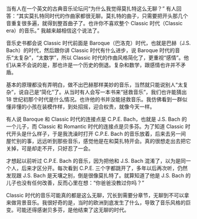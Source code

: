 当有人在一个英文的古典音乐论坛问“为什么我觉得莫扎特这么无聊？” 有人回答：“其实莫扎特同时代的作曲家都很无聊。莫扎特的曲子，只需要把开头那几个音重复很多遍，就得到整首曲子了。也许你不喜欢整个 Classic 时代（Classic era）的音乐。” 我越来越相信这个说法了。

音乐史书都会说 Classic 时代前面是 Baroque（巴洛克）时代，也就是巴赫（J.S. Bach）的时代，然后跟你讲 Classic 时代有什么进步，说 Baroque 时代的音乐“太复杂”，“太数学”，所以 Classic 时代的作曲风格简化了，更重视“感情”。他们从来不会说的是，那也许是一个历史的倒退。复杂和数学，跟感情也许并不矛盾。

基本的原理都没有弄明白，做不出巴赫那样美妙的音乐，当然就只能说别人“太复杂”，说自己是“简化”了。从当时有人会写一本书来“拯救音乐”，我们也许能猜出 18 世纪初那个时代是什么情况。也许他的书并没能拯救音乐。我仿佛看到一群似懂非懂的小孩在装模作样，到处招摇，迎合权贵，就像今天一样。

有人说 Baroque 和 Classic 时代的连接点是 C.P.E. Bach，也就是 J.S. Bach 的一个儿子，而 Classic 和 Romantic 时代的连接点是贝多芬。为了知道 Classic 时代开头是什么样子，于是我洗澡时打开 C.P.E. Bach 的音乐放着，后来去另一间屋忙别的事，远远听到那些音乐，感觉他是在和莫扎特开会。真的很想走出去把它关掉，可是却走不开，只好忍了一会。

才想起以前听过 C.P.E. Bach 的音乐，因为把他和 J.S. Bach 混淆了，以为是同一个人，后来才区分开。每次看到 C.P.E. 三个字都跳开了，多年以后再次听，仍然发现跟 J.S. Bach 是天壤之别，倒是很像莫扎特了。就算知道了他是 J.S. Bach 的儿子也没有任何改善，反而心里在想：“你爸爸没教过你吗？”

Classic 时代的音乐可能真的都是这么无聊，冗长到需要分章节，无聊到不可以拿来做背景音乐。我很好奇的是，当时的欧洲到底发生了什么，导致了音乐风格的巨变。可能还得感谢贝多芬，是他结束了这无聊的时代。
